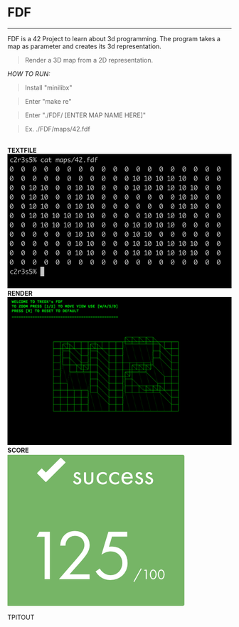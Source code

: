 #       **FDF**
----------------------
FDF is a 42 Project to learn about 3d programming. The program takes a map as parameter and creates its 3d representation.
> Render a 3D map from a 2D representation.

*HOW TO RUN:*
> Install "minilibx"

>Enter "make re"

>Enter "./FDF/ [ENTER MAP NAME HERE]"

>Ex. ./FDF/maps/42.fdf

<br> **TEXTFILE** <br>
![FDF](https://github.com/tpitout/FDF/blob/master/text_file.png)
<br> **RENDER** <br>
![FDF](https://github.com/tpitout/FDF/blob/master/FDF_42.png)
<br> **SCORE** <br>
![score](https://github.com/tpitout/FDF/blob/master/FDF_Score.png)

TPITOUT
